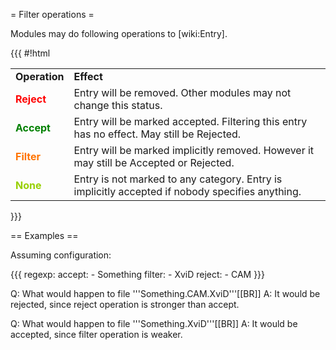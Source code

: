 = Filter operations =

Modules may do following operations to [wiki:Entry].

{{{
#!html
<table class="wiki">
<tr>
  <td><strong>Operation</strong></td>
  <td><strong>Effect</strong></td>
</tr><tr>
  <td><div style="color:red; font-weight: bold">Reject</div></td>
  <td>Entry will be removed. Other modules may not change this status.</td>
</tr><tr>
  <td><div style="color:green; font-weight: bold">Accept</div></td>
  <td>Entry will be marked accepted. Filtering this entry has no effect. May still be Rejected.</td>
</tr><tr>
  <td><div style="color:#ff7300; font-weight: bold">Filter</div></td>
  <td>Entry will be marked implicitly removed. However it may still be Accepted or Rejected.</td>
</tr><tr>
  <td><div style="color:#97d000; font-weight: bold">None</div></td>
  <td>Entry is not marked to any category. Entry is implicitly accepted if nobody specifies anything.</td>
</tr>
</table>
}}}

== Examples ==

Assuming configuration:

{{{
regexp:
  accept:
    - Something
  filter:
    - XviD
  reject:
    - CAM
}}}

Q: What would happen to file '''Something.CAM.XviD'''[[BR]]
A: It would be rejected, since reject operation is stronger than accept.

Q: What would happen to file '''Something.XviD'''[[BR]]
A: It would be accepted, since filter operation is weaker.

